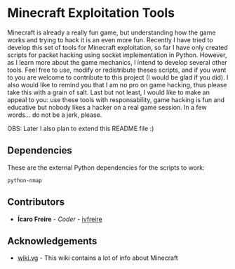 # Minecraft Exploitation Tools

Minecraft is already a really fun game, but understanding how the game works and trying to hack it is an even more fun. Recently I have tried to develop this set of tools for Minecraft exploitation, so far I have only created scripts for packet hacking using socket implementation in Python. However, as I learn more about the game mechanics, I intend to develop several other tools.
Feel free to use, modify or redistribute theses scripts, and if you want to you are welcome to contribute to this project (I would be glad if you did). I also would like to remind you that I am no pro on game hacking, thus please take this with a grain of salt.
Last but not least, I would like to make an appeal to you: use these tools with responsability, game hacking is fun and educative but nobody likes a hacker on a real game session. In a few words... do not be a jerk, please.

OBS: Later I also plan to extend this README file :)

## Dependencies

These are the external Python dependencies for the scripts to work:

```
python-nmap
```

## Contributors

* **Ícaro Freire** - *Coder* - [ivfreire](https://github.com/ivfreire/)

## Acknowledgements

* [wiki.vg](https://wiki.vg/Main_Page) - This wiki contains a lot of info about Minecraft
